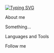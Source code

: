 [![Typing SVG](https://readme-typing-svg.demolab.com?font=Nunito&weight=500&size=24&duration=6000&pause=1000&color=44F77E&width=435&lines=Hello+I'm+Andriy+%3AD)](https://git.io/typing-svg)

About me

Something... 

Languages and Tools

Follow me